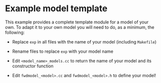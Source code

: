 # Example model template

This example provides a complete template module for a model of your own. To adapt it to your own model you will
need to do, as a minimum, the following:

 - Replace `exp` in all files with the name of your model (including `Makefile`)

 - Rename files to replace `exp` with your model name
 
 - Edit `<model_name>_models.cc` to return the name of your model and its constructor function
 
 - Edit `fwdmodel_<model>.cc` and `fwdmodel_<model>.h` to define your model!

